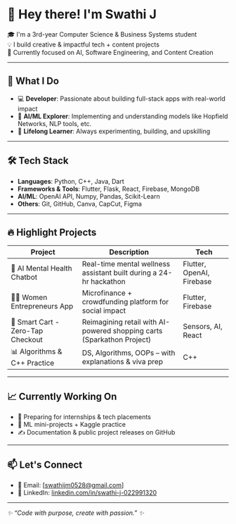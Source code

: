 # 👋 Hey there! I'm Swathi J

🎓 I'm a 3rd-year Computer Science & Business Systems student  
💡 I build creative & impactful tech + content projects  
🚀 Currently focused on AI, Software Engineering, and Content Creation  

---

## 💼 What I Do
- 💻 **Developer**: Passionate about building full-stack apps with real-world impact
- 🤖 **AI/ML Explorer**: Implementing and understanding models like Hopfield Networks, NLP tools, etc.
- 🧠 **Lifelong Learner**: Always experimenting, building, and upskilling

---

## 🛠️ Tech Stack
- **Languages**: Python, C++, Java, Dart  
- **Frameworks & Tools**: Flutter, Flask, React, Firebase, MongoDB  
- **AI/ML**: OpenAI API, Numpy, Pandas, Scikit-Learn  
- **Others**: Git, GitHub, Canva, CapCut, Figma  

---

## 🔥 Highlight Projects
| Project | Description | Tech |
|--------|-------------|------|
| 🧠 AI Mental Health Chatbot | Real-time mental wellness assistant built during a 24-hr hackathon | Flutter, OpenAI, Firebase |
| 👩‍💼 Women Entrepreneurs App | Microfinance + crowdfunding platform for social impact | Flutter, Firebase |
| 🛒 Smart Cart - Zero-Tap Checkout | Reimagining retail with AI-powered shopping carts (Sparkathon Project) | Sensors, AI, React |
| 📊 Algorithms & C++ Practice | DS, Algorithms, OOPs – with explanations & viva prep | C++ |

---

## 📈 Currently Working On
- 💼 Preparing for internships & tech placements  
- 🤖 ML mini-projects + Kaggle practice  
- ✍️ Documentation & public project releases on GitHub  

---

## 📫 Let's Connect
- 📧 Email: [swathijm0528@gmail.com]  
- 🔗 LinkedIn: [ linkedin.com/in/swathi-j-022991320](#)  

---

_✨ “Code with purpose, create with passion.” ✨_

